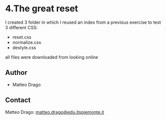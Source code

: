 
# 4.The great reset
I created 3 folder in which I reused an index from a previous exercise to test 3 different CSS:
* reset.css
* normalize.css
* destyle.css  

all files were downloaded from looking online

## Author
* Matteo Drago

## Contact
Matteo Drago: matteo.drago@edu.itspiemonte.it